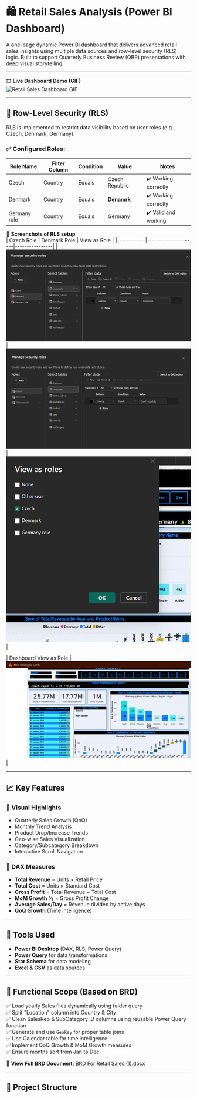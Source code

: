# 🛍️ Retail Sales Analysis (Power BI Dashboard)

A one-page dynamic Power BI dashboard that delivers advanced retail sales insights using multiple data sources and row-level security (RLS) logic. Built to support Quarterly Business Review (QBR) presentations with deep visual storytelling.

---


🎞️ **Live Dashboard Demo (GIF)**  
![Retail Sales Dashboard GIF](images/dashboard.gif)

---

## 🔐 Row-Level Security (RLS)

RLS is implemented to restrict data visibility based on user roles (e.g., Czech, Denmark, Germany).

### ✅ Configured Roles:

| Role Name     | Filter Column | Condition | Value           | Notes                            |
|---------------|----------------|-----------|------------------|----------------------------------|
| Czech         | Country        | Equals    | Czech Republic   | ✔️ Working correctly              |
| Denmark       | Country        | Equals    | **Denamrk**      | ✔️ Working correctly              |
| Germany role  | Country        | Equals    | Germany          | ✔️ Valid and working              |

📸 **Screenshots of RLS setup**  
| Czech Role | Denmark Role  | View as Role | 
|------------|---------------------|----------------|
| ![](images/Rls1.png) | ![](images/Rls2.png) | ![](images/Rls3.png) |

| Dashboard View as Role |
![](images/Denmarkview.png) |

---

## 📈 Key Features

### 📌 Visual Highlights

- Quarterly Sales Growth (QoQ)
- Monthly Trend Analysis
- Product Drop/Increase Trends
- Geo-wise Sales Visualization
- Category/Subcategory Breakdown
- Interactive Scroll Navigation

### 🧮 DAX Measures

- **Total Revenue** = Units × Retail Price  
- **Total Cost** = Units × Standard Cost  
- **Gross Profit** = Total Revenue − Total Cost  
- **MoM Growth %** = Gross Profit Change  
- **Average Sales/Day** = Revenue divided by active days  
- **QoQ Growth** (Time intelligence)

---

## 🧰 Tools Used

- **Power BI Desktop** (DAX, RLS, Power Query)
- **Power Query** for data transformations
- **Star Schema** for data modeling
- **Excel & CSV** as data sources

---

## 📝 Functional Scope (Based on BRD)

✅ Load yearly Sales files dynamically using folder query  
✅ Split "Location" column into Country & City  
✅ Clean SalesRep & SubCategory ID columns using reusable Power Query function  
✅ Generate and use `GeoKey` for proper table joins  
✅ Use Calendar table for time intelligence  
✅ Implement QoQ Growth & MoM Growth measures  
✅ Ensure months sort from Jan to Dec  

📄 **View Full BRD Document:** [BRD For Retail Sales (1).docx](./BRD%20For%20Retail%20Sales%20(1).docx)

---

## 📂 Project Structure

